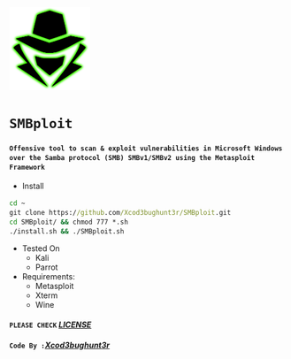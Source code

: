 <p align="left"><a href="https://www.itsecurity.id/"><img height="150" title="Xcod3bughunt3r" src="face.png"/></a></p>

# `SMBploit`
#### `Offensive tool to scan & exploit vulnerabilities in Microsoft Windows over the Samba protocol (SMB) SMBv1/SMBv2 using the Metasploit Framework`

* Install
```cmd
cd ~
git clone https://github.com/Xcod3bughunt3r/SMBploit.git
cd SMBploit/ && chmod 777 *.sh
./install.sh && ./SMBploit.sh
```

* Tested On
  * Kali
  * Parrot
* Requirements:
   * Metasploit
   * Xterm
   * Wine

#### ``PLEASE CHECK`` *[LICENSE](LICENSE)*
#### ``Code By :``*[Xcod3bughunt3r](https://github.com/Xcod3bughunt3r/Xcod3bughunt3r)*
